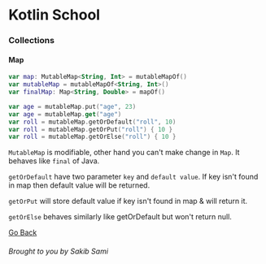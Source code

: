 # Kotlin School

### Collections

#### Map
```kotlin
var map: MutableMap<String, Int> = mutableMapOf()
var mutableMap = mutableMapOf<String, Int>()
var finalMap: Map<String, Double> = mapOf()

var age = mutableMap.put("age", 23)
var age = mutableMap.get("age")
var roll = mutableMap.getOrDefault("roll", 10)
var roll = mutableMap.getOrPut("roll") { 10 }
var roll = mutableMap.getOrElse("roll") { 10 }
```
`MutableMap` is modifiable, other hand you can't make change in `Map`. It behaves like `final` of Java.

`getOrDefault` have two parameter `key` and `default value`. If key isn't found in map then default value will be returned.

`getOrPut` will store default value if key isn't found in map & will return it.

`getOrElse` behaves similarly like getOrDefault but won't return null.

[Go Back](https://github.com/s4kibs4mi/KotlinSchool/blob/master/src/main/resources/tutorials/en/index.md)
###### Brought to you by Sakib Sami
